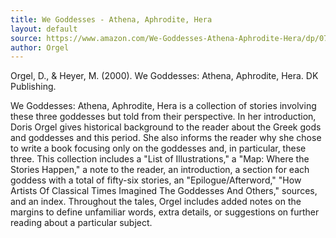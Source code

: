 ```yaml
---
title: We Goddesses - Athena, Aphrodite, Hera
layout: default
source: https://www.amazon.com/We-Goddesses-Athena-Aphrodite-Hera/dp/0789425866/ref=sr_1_1?dchild=1&keywords=We+Goddesses%3A+Athena%2C+Aphrodite%2C+Hera&qid=1619453525&s=books&sr=1-1
author: Orgel
---
```

Orgel, D., & Heyer, M. (2000). We Goddesses: Athena, Aphrodite, Hera. DK Publishing.

We Goddesses: Athena, Aphrodite, Hera is a collection of stories involving these three goddesses but told from their perspective. In her introduction, Doris Orgel gives historical background to the reader about the Greek gods and goddesses and this period. She also informs the reader why she chose to write a book focusing only on the goddesses and, in particular, these three. This collection includes a "List of Illustrations," a "Map: Where the Stories Happen," a note to the reader, an introduction, a section for each goddess with a total of fifty-six stories, an "Epilogue/Afterword," "How Artists Of Classical Times Imagined The Goddesses And Others," sources, and an index. Throughout the tales, Orgel includes added notes on the margins to define unfamiliar words, extra details, or suggestions on further reading about a particular subject.
